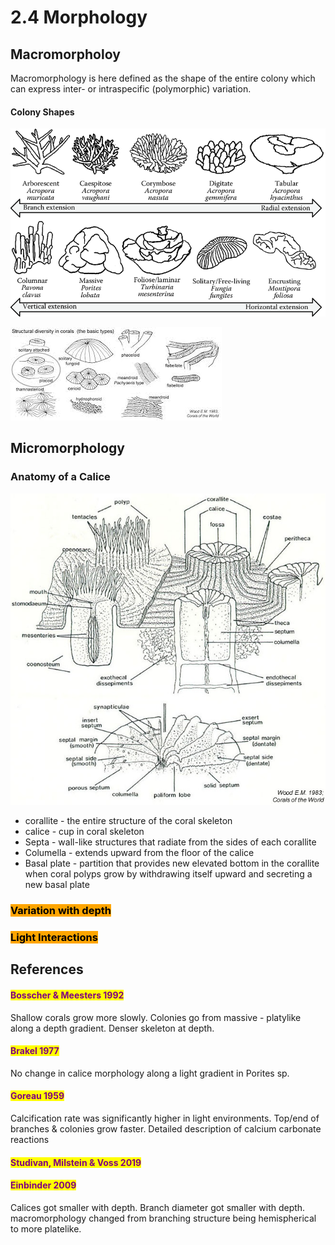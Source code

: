 # 2.4 Morphology

## Macromorpholoy

Macromorphology is here defined as the shape of the entire colony which can express inter- or intraspecific (polymorphic) variation.&#x20;

#### Colony Shapes

![](../.gitbook/assets/Major-growth-forms-of-scleractinian-corals-arranged-according-to-their-major-growth-axis.png)

![](<../.gitbook/assets/images (1).jpg>)

## Micromorphology&#x20;

### Anatomy of a Calice&#x20;

![](../.gitbook/assets/coralit2-2.jpg)

* corallite - the entire structure of the coral skeleton&#x20;
* calice - cup in coral skeleton&#x20;
* Septa - wall-like structures that radiate from the sides of each corallite&#x20;
* Columella - extends upward from the floor of the calice
* Basal plate - partition that provides new elevated bottom in the corallite when coral polyps grow by withdrawing itself upward and secreting a new basal plate

### <mark style="background-color:orange;">Variation with depth</mark>

### <mark style="background-color:orange;">Light Interactions</mark>



## References

#### <mark style="color:purple;">Bosscher & Meesters 1992</mark>&#x20;

Shallow corals grow more slowly. Colonies go from massive - platylike along a depth gradient. Denser skeleton at depth.&#x20;

#### <mark style="color:purple;">Brakel 1977</mark>

No change in calice morphology along a light gradient in Porites sp.&#x20;

#### <mark style="color:purple;">Goreau 1959</mark>

Calcification rate was significantly higher in light environments. Top/end of branches & colonies grow faster. Detailed description of calcium carbonate reactions&#x20;

#### <mark style="color:purple;">Studivan, Milstein & Voss 2019</mark>



#### <mark style="color:purple;">Einbinder 2009</mark>&#x20;

Calices got smaller with depth. Branch diameter got smaller with depth. macromorphology changed from branching structure being hemispherical to more platelike.&#x20;





